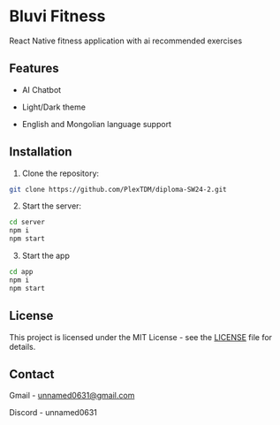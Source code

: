 # Bluvi Fitness

React Native fitness application with ai recommended exercises

## Features

- AI Chatbot

- Light/Dark theme

- English and Mongolian language support

## Installation

1. Clone the repository:
```bash
git clone https://github.com/PlexTDM/diploma-SW24-2.git
```

2. Start the server:
```bash
cd server
npm i
npm start
```

3. Start the app
```bash
cd app
npm i
npm start
```

## License

This project is licensed under the MIT License - see the [LICENSE](LICENSE) file for details.

## Contact

Gmail - [unnamed0631@gmail.com](mailto:unnamed0631@gmail.com)

Discord - unnamed0631
